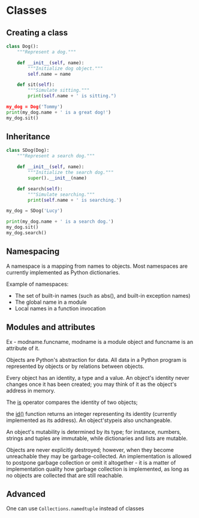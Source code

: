 # Classes

## Creating a class

```python
class Dog():
    """Represent a dog."""

    def __init__(self, name):
        """Initialize dog object."""
        self.name = name

    def sit(self):
        """Simulate sitting."""
        print(self.name + ' is sitting.")

my_dog = Dog('Tommy')
print(my_dog.name + ' is a great dog!')
my_dog.sit()
```

## Inheritance

```python
class SDog(Dog):
    """Represent a search dog."""

    def __init__(self, name):
        """Initialize the search dog."""
        super().__init__(name)

    def search(self):
        """Simulate searching."""
        print(self.name + ' is searching.')

my_dog = SDog('Lucy')

print(my_dog.name + ' is a search dog.')
my_dog.sit()
my_dog.search()
```

## Namespacing

A namespace is a mapping from names to objects. Most namespaces are currently implemented as Python dictionaries.

Example of namespaces:

- The set of built-in names (such as abs(), and built-in exception names)
- The global name in a module
- Local names in a function invocation

## Modules and attributes

Ex - modname.funcname, modname is a module object and funcname is an attribute of it.

Objects are Python's abstraction for data. All data in a Python program is represented by objects or by relations between objects.

Every object has an identity, a type and a value. An object's identity never changes once it has been created; you may think of it as the object's address in memory.

The [is](https://docs.python.org/3.2/reference/expressions.html#is) operator compares the identity of two objects;

the [id()](https://docs.python.org/3.2/library/functions.html#id) function returns an integer representing its identity (currently implemented as its address). An object'stypeis also unchangeable.

An object's mutability is determined by its type; for instance, numbers, strings and tuples are immutable, while dictionaries and lists are mutable.

Objects are never explicitly destroyed; however, when they become unreachable they may be garbage-collected. An implementation is allowed to postpone garbage collection or omit it altogether - it is a matter of implementation quality how garbage collection is implemented, as long as no objects are collected that are still reachable.

## Advanced

One can use `Collections.namedtuple` instead of classes
